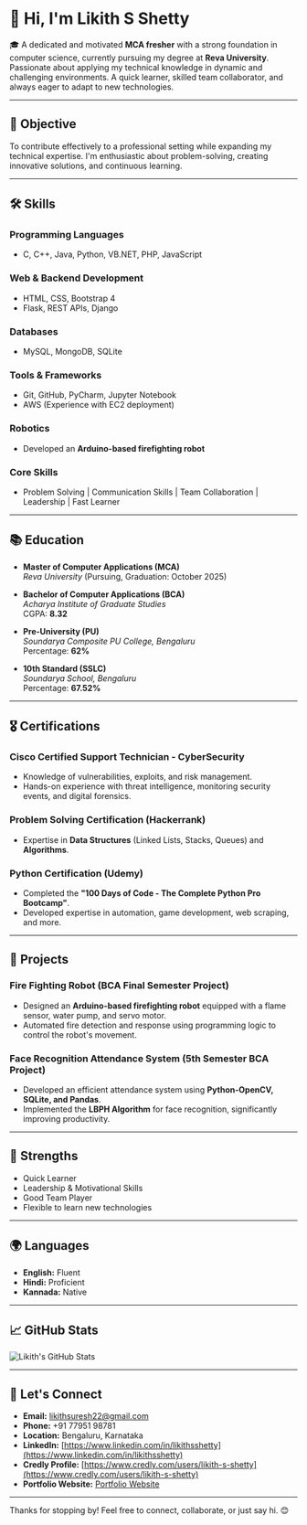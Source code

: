 # 👋 Hi, I'm Likith S Shetty

🎓 A dedicated and motivated **MCA fresher** with a strong foundation in computer science, currently pursuing my degree at **Reva University**. Passionate about applying my technical knowledge in dynamic and challenging environments. A quick learner, skilled team collaborator, and always eager to adapt to new technologies.

---

## 🚀 Objective

To contribute effectively to a professional setting while expanding my technical expertise. I'm enthusiastic about problem-solving, creating innovative solutions, and continuous learning.

---

## 🛠️ Skills

### Programming Languages
- C, C++, Java, Python, VB.NET, PHP, JavaScript

### Web & Backend Development
- HTML, CSS, Bootstrap 4
- Flask, REST APIs, Django

### Databases
- MySQL, MongoDB, SQLite

### Tools & Frameworks
- Git, GitHub, PyCharm, Jupyter Notebook
- AWS (Experience with EC2 deployment)

### Robotics
- Developed an **Arduino-based firefighting robot**

### Core Skills
- Problem Solving | Communication Skills | Team Collaboration | Leadership | Fast Learner

---

## 📚 Education

- **Master of Computer Applications (MCA)**  
  *Reva University* (Pursuing, Graduation: October 2025)

- **Bachelor of Computer Applications (BCA)**  
  *Acharya Institute of Graduate Studies*  
  CGPA: **8.32**

- **Pre-University (PU)**  
  *Soundarya Composite PU College, Bengaluru*  
  Percentage: **62%**

- **10th Standard (SSLC)**  
  *Soundarya School, Bengaluru*  
  Percentage: **67.52%**

---

## 🎖️ Certifications

### Cisco Certified Support Technician - CyberSecurity
- Knowledge of vulnerabilities, exploits, and risk management.
- Hands-on experience with threat intelligence, monitoring security events, and digital forensics.

### Problem Solving Certification (Hackerrank)
- Expertise in **Data Structures** (Linked Lists, Stacks, Queues) and **Algorithms**.

### Python Certification (Udemy)
- Completed the **"100 Days of Code - The Complete Python Pro Bootcamp"**.
- Developed expertise in automation, game development, web scraping, and more.

---

## 🌟 Projects

### Fire Fighting Robot (BCA Final Semester Project)
- Designed an **Arduino-based firefighting robot** equipped with a flame sensor, water pump, and servo motor.
- Automated fire detection and response using programming logic to control the robot's movement.

### Face Recognition Attendance System (5th Semester BCA Project)
- Developed an efficient attendance system using **Python-OpenCV, SQLite, and Pandas**.
- Implemented the **LBPH Algorithm** for face recognition, significantly improving productivity.

---

## 💪 Strengths

- Quick Learner
- Leadership & Motivational Skills
- Good Team Player
- Flexible to learn new technologies

---

## 🌍 Languages

- **English:** Fluent  
- **Hindi:** Proficient  
- **Kannada:** Native  

---

## 📈 GitHub Stats

![Likith's GitHub Stats](https://github-readme-stats.vercel.app/api?username=YourGitHubUsername&show_icons=true&theme=radical)

---

## 🤝 Let's Connect

- **Email:** likithsuresh22@gmail.com  
- **Phone:** +91 77951 98781  
- **Location:** Bengaluru, Karnataka  
- **LinkedIn:** [https://www.linkedin.com/in/likithsshetty](https://www.linkedin.com/in/likithsshetty)  
- **Credly Profile:** [https://www.credly.com/users/likith-s-shetty](https://www.credly.com/users/likith-s-shetty)  
- **Portfolio Website:** [Portfolio Website](https://yourwebsite.com)  

---

Thanks for stopping by! Feel free to connect, collaborate, or just say hi. 😊
